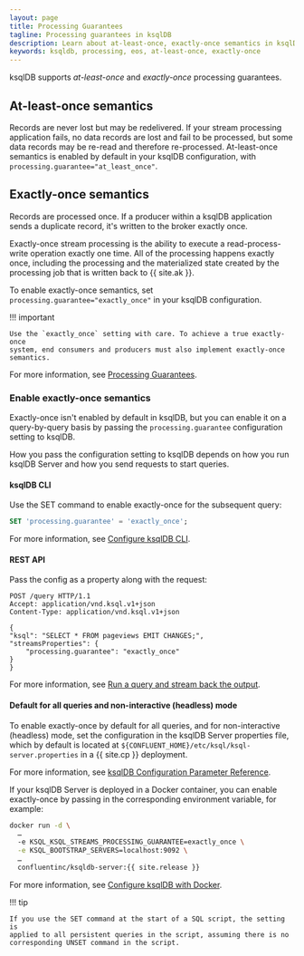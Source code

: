 ```yaml
---
layout: page
title: Processing Guarantees
tagline: Processing guarantees in ksqlDB
description: Learn about at-least-once, exactly-once semantics in ksqlDB
keywords: ksqldb, processing, eos, at-least-once, exactly-once
---
```


ksqlDB supports *at-least-once* and *exactly-once* processing guarantees.

At-least-once semantics
-----------------------

Records are never lost but may be redelivered. If your stream processing
application fails, no data records are lost and fail to be processed, but some
data records may be re-read and therefore re-processed. At-least-once semantics
is enabled by default in your ksqlDB configuration, with
`processing.guarantee="at_least_once"`.

Exactly-once semantics
----------------------

Records are processed once. If a producer within a ksqlDB application
sends a duplicate record, it's written to the broker exactly once.

Exactly-once stream processing is the ability to execute a read-process-write
operation exactly one time. All of the processing happens exactly once,
including the processing and the materialized state created by the processing
job that is written back to {{ site.ak }}.

To enable exactly-once semantics, set `processing.guarantee="exactly_once"` in
your ksqlDB configuration.

!!! important

    Use the `exactly_once` setting with care. To achieve a true exactly-once
    system, end consumers and producers must also implement exactly-once
    semantics.

For more information, see
[Processing Guarantees](https://docs.confluent.io/current/streams/concepts.html#processing-guarantees).

### Enable exactly-once semantics

Exactly-once isn't enabled by default in ksqlDB, but you can enable it on a
query-by-query basis by passing the `processing.guarantee` configuration setting
to ksqlDB.

How you pass the configuration setting to ksqlDB depends on how you
run ksqlDB Server and how you send requests to start queries.

#### ksqlDB CLI

Use the SET command to enable exactly-once for the subsequent
query:

```sql
SET 'processing.guarantee' = 'exactly_once';
```

For more information, see
[Configure ksqlDB CLI](../operate-and-deploy/installation/cli-config.md).

#### REST API

Pass the config as a property along with the request:

```http
POST /query HTTP/1.1
Accept: application/vnd.ksql.v1+json
Content-Type: application/vnd.ksql.v1+json

{
"ksql": "SELECT * FROM pageviews EMIT CHANGES;",
"streamsProperties": {
    "processing.guarantee": "exactly_once"
}
}
```

For more information, see
[Run a query and stream back the output](../developer-guide/ksqldb-rest-api/query-endpoint.md).

#### Default for all queries and non-interactive (headless) mode

To enable exactly-once by default for all queries, and for non-interactive
(headless) mode, set the configuration in the ksqlDB Server properties file,
which by default is located at
`${CONFLUENT_HOME}/etc/ksql/ksql-server.properties` in a {{ site.cp }}
deployment.

For more information, see
[ksqlDB Configuration Parameter Reference](../operate-and-deploy/installation/server-config/config-reference.md).

If your ksqlDB Server is deployed in a Docker container, you can enable 
exactly-once by passing in the corresponding environment variable, for example:

```bash
docker run -d \
  … 
  -e KSQL_KSQL_STREAMS_PROCESSING_GUARANTEE=exactly_once \
  -e KSQL_BOOTSTRAP_SERVERS=localhost:9092 \
  … 
  confluentinc/ksqldb-server:{{ site.release }}
```

For more information, see
[Configure ksqlDB with Docker](../operate-and-deploy/installation/install-ksqldb-with-docker.md).


!!! tip

    If you use the SET command at the start of a SQL script, the setting is
    applied to all persistent queries in the script, assuming there is no
    corresponding UNSET command in the script.